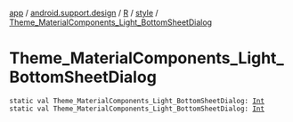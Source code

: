 [app](../../../index.md) / [android.support.design](../../index.md) / [R](../index.md) / [style](index.md) / [Theme_MaterialComponents_Light_BottomSheetDialog](./-theme_-material-components_-light_-bottom-sheet-dialog.md)

# Theme_MaterialComponents_Light_BottomSheetDialog

`static val Theme_MaterialComponents_Light_BottomSheetDialog: `[`Int`](https://kotlinlang.org/api/latest/jvm/stdlib/kotlin/-int/index.html)
`static val Theme_MaterialComponents_Light_BottomSheetDialog: `[`Int`](https://kotlinlang.org/api/latest/jvm/stdlib/kotlin/-int/index.html)